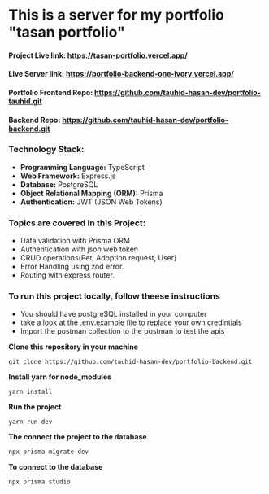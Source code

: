 # This is a server for my portfolio "tasan portfolio"


#### **Project Live link:** https://tasan-portfolio.vercel.app/
####  **Live Server link:** https://portfolio-backend-one-ivory.vercel.app/
####  **Portfolio Frontend Repo:** https://github.com/tauhid-hasan-dev/portfolio-tauhid.git
####  **Backend Repo:** https://github.com/tauhid-hasan-dev/portfolio-backend.git

### **Technology Stack:**

- **Programming Language:** TypeScript
- **Web Framework:** Express.js
- **Database:** PostgreSQL
- **Object Relational Mapping (ORM):** Prisma
- **Authentication:** JWT (JSON Web Tokens)

### **Topics are covered in this Project:**

- Data validation with Prisma ORM
- Authentication with json web token
- CRUD operations(Pet, Adoption request, User)
- Error Handling using zod error.
- Routing with express router.

### **To run this project locally, follow theese instructions**

- You should have postgreSQL installed in your computer
- take a look at the .env.example file to replace your own credintials
- Import the postman collection to the postman to test the apis

**Clone this repository in your machine**

```
git clone https://github.com/tauhid-hasan-dev/portfolio-backend.git
```

**Install yarn for node_modules**

```
yarn install
```

**Run the project**

```
yarn run dev
```

**The connect the project to the database**

```
npx prisma migrate dev
```

**To connect to the database**

```
npx prisma studio
```
